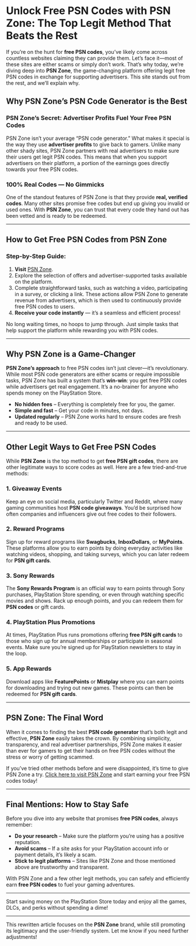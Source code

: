 # Unlock Free PSN Codes with PSN Zone: The Top Legit Method That Beats the Rest

If you’re on the hunt for **free PSN codes**, you’ve likely come across countless websites claiming they can provide them. Let’s face it—most of these sites are either scams or simply don’t work. That’s why today, we’re diving deep into **PSN Zone**, the game-changing platform offering legit free PSN codes in exchange for supporting advertisers. This site stands out from the rest, and we’ll explain why.

## Why PSN Zone’s PSN Code Generator is the Best

### PSN Zone’s Secret: Advertiser Profits Fuel Your Free PSN Codes

PSN Zone isn’t your average “PSN code generator.” What makes it special is the way they use **advertiser profits** to give back to gamers. Unlike many other shady sites, PSN Zone partners with real advertisers to make sure their users get legit PSN codes. This means that when you support advertisers on their platform, a portion of the earnings goes directly towards your free PSN codes.

### 100% Real Codes — No Gimmicks

One of the standout features of PSN Zone is that they provide **real, verified codes**. Many other sites promise free codes but end up giving you invalid or used ones. With **PSN Zone**, you can trust that every code they hand out has been vetted and is ready to be redeemed.

---

## How to Get Free PSN Codes from PSN Zone

### Step-by-Step Guide:

1. **Visit** [PSN Zone](https://psnzone.net).
2. Explore the selection of offers and advertiser-supported tasks available on the platform.
3. Complete straightforward tasks, such as watching a video, participating in a survey, or clicking a link. These actions allow PSN Zone to generate revenue from advertisers, which is then used to continuously provide free PSN codes to users.
4. **Receive your code instantly** — it’s a seamless and efficient process!

No long waiting times, no hoops to jump through. Just simple tasks that help support the platform while rewarding you with PSN codes.

---

## Why PSN Zone is a Game-Changer

**PSN Zone’s approach** to free PSN codes isn’t just clever—it’s revolutionary. While most PSN code generators are either scams or require impossible tasks, PSN Zone has built a system that’s **win-win**: you get free PSN codes while advertisers get real engagement. It’s a no-brainer for anyone who spends money on the PlayStation Store.

- **No hidden fees** – Everything is completely free for you, the gamer.
- **Simple and fast** – Get your code in minutes, not days.
- **Updated regularly** – PSN Zone works hard to ensure codes are fresh and ready to be used.

---

## Other Legit Ways to Get Free PSN Codes

While **PSN Zone** is the top method to get **free PSN gift codes**, there are other legitimate ways to score codes as well. Here are a few tried-and-true methods:

### 1. **Giveaway Events**
Keep an eye on social media, particularly Twitter and Reddit, where many gaming communities host **PSN code giveaways**. You’d be surprised how often companies and influencers give out free codes to their followers.

### 2. **Reward Programs**
Sign up for reward programs like **Swagbucks**, **InboxDollars**, or **MyPoints**. These platforms allow you to earn points by doing everyday activities like watching videos, shopping, and taking surveys, which you can later redeem for **PSN gift cards**.

### 3. **Sony Rewards**
The **Sony Rewards Program** is an official way to earn points through Sony purchases, PlayStation Store spending, or even through watching specific movies and shows. Rack up enough points, and you can redeem them for **PSN codes** or gift cards.

### 4. **PlayStation Plus Promotions**
At times, PlayStation Plus runs promotions offering **free PSN gift cards** to those who sign up for annual memberships or participate in seasonal events. Make sure you’re signed up for PlayStation newsletters to stay in the loop.

### 5. **App Rewards**
Download apps like **FeaturePoints** or **Mistplay** where you can earn points for downloading and trying out new games. These points can then be redeemed for **PSN gift cards**.

---

## PSN Zone: The Final Word

When it comes to finding the best **PSN code generator** that’s both legit and effective, **PSN Zone** easily takes the crown. By combining simplicity, transparency, and real advertiser partnerships, PSN Zone makes it easier than ever for gamers to get their hands on free PSN codes without the stress or worry of getting scammed.

If you’ve tried other methods before and were disappointed, it’s time to give PSN Zone a try. [Click here to visit PSN Zone](https://psnzone.net) and start earning your free PSN codes today!

---

## Final Mentions: How to Stay Safe

Before you dive into any website that promises **free PSN codes**, always remember:

- **Do your research** – Make sure the platform you’re using has a positive reputation.
- **Avoid scams** – If a site asks for your PlayStation account info or payment details, it’s likely a scam.
- **Stick to legit platforms** – Sites like PSN Zone and those mentioned above are trustworthy and transparent.

With PSN Zone and a few other legit methods, you can safely and efficiently earn **free PSN codes** to fuel your gaming adventures.

---

Start saving money on the PlayStation Store today and enjoy all the games, DLCs, and perks without spending a dime!

---

This rewritten article focuses on the **PSN Zone** brand, while still promoting its legitimacy and the user-friendly system. Let me know if you need further adjustments!
